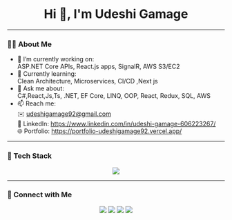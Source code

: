 <h1 align="center">
  Hi 👋, I'm Udeshi Gamage
</h1>




---

### 👨‍💻 About Me

- 🔭 I’m currently working on:  
  ASP.NET Core APIs, React.js apps, SignalR, AWS S3/EC2  
- 🌱 Currently learning:  
  Clean Architecture, Microservices, CI/CD ,Next js 
- 💬 Ask me about:  
  C#,React,Js,Ts, .NET, EF Core, LINQ, OOP, React, Redux, SQL, AWS  
- 📫 Reach me:  
  ✉️ udeshigamage92@gmail.com  
  🔗 LinkedIn: https://www.linkedin.com/in/udeshi-gamage-606223267/  
  🌐 Portfolio: https://portfolio-udeshigamage92.vercel.app/  

---

### 🚀 Tech Stack

<p align="center">
  <img src="https://skillicons.dev/icons?i=dotnet,react,redux,cs,aws,mysql,postgres,html,css,js,ts,git,github,vscode" />
</p>

---

### 🔗 Connect with Me

<p align="center">
  <a href="https://linkedin.com/in/udeshi-gamage-606223267"><img src="https://img.shields.io/badge/LinkedIn-blue?style=for-the-badge&logo=linkedin&logoColor=white"/></a>
  <a href="https://github.com/udeshigamage"><img src="https://img.shields.io/badge/GitHub-black?style=for-the-badge&logo=github"/></a>
  <a href="mailto:udeshigamage92@gmail.com"><img src="https://img.shields.io/badge/Gmail-red?style=for-the-badge&logo=gmail&logoColor=white"/></a>
  <a href="https://portfolio-udeshigamage92.vercel.app/"><img src="https://img.shields.io/badge/Portfolio-000?style=for-the-badge&logo=vercel&logoColor=white"/></a>
</p>
